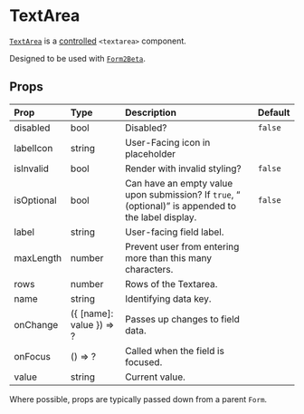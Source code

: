 # TextArea

[`TextArea`](https://github.com/zakness/birchbox-gitbook/tree/1ad9356b440d8ffd191f6222475ef6f0c15444b0/src/components/Form2Beta/TextArea/index.js) is a [controlled](https://facebook.github.io/react/docs/forms.html#controlled-components) `<textarea>` component.

Designed to be used with [`Form2Beta`](form.md).

## Props

| Prop | Type | Description | Default |
| :--- | :--- | :--- | :--- |
| disabled | bool | Disabled? | `false` |
| labelIcon | string | User-Facing icon in placeholder |  |
| isInvalid | bool | Render with invalid styling? | `false` |
| isOptional | bool | Can have an empty value upon submission? If `true`, “ \(optional\)” is appended to the label display. | `false` |
| label | string | User-facing field label. |  |
| maxLength | number | Prevent user from entering more than this many characters. |  |
| rows | number | Rows of the Textarea. |  |
| name | string | Identifying data key. |  |
| onChange | \({ \[name\]: value }\) =&gt; ? | Passes up changes to field data. |  |
| onFocus | \(\) =&gt; ? | Called when the field is focused. |  |
| value | string | Current value. |  |

Where possible, props are typically passed down from a parent `Form`.

